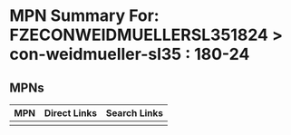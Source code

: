 



# MPN Summary For: FZECONWEIDMUELLERSL351824 > con-weidmueller-sl35 : 180-24

## MPNs
  

|MPN|Direct Links|Search Links|
| :--- | :--- | :--- |
||||
